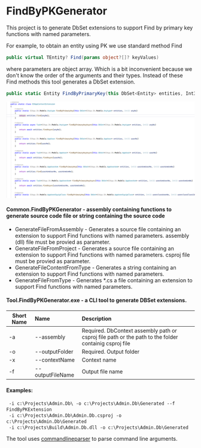 # FindByPKGenerator
This project is to generate DbSet extensions to support Find by primary key functions with named parameters.

For example, to obtain an entity using PK we use standard method Find
```cs
public virtual TEntity? Find(params object?[]? keyValues)
```

where parameters are object array. Which is a bit inconvenient because we don't know the order of the arguments and their types.
Instead of these Find methods this tool generates a DbSet extension.

```cs
public static Entity FindByPrimaryKey(this DbSet<Entity> entities, Int32 Id)
```


![](/img/screenshot1.png)


#### Common.FindByPKGenerator - assembly containing functions to generate source code file or string containing the source code
 
* GenerateFileFromAssembly -  Generates a source file containing an extension to support Find functions with named parameters. assembly (dll) file must be provied as parameter.
* GenerateFileFromProject - Generates a source file containing an extension to support Find functions with named parameters. csproj file must be provied as parameter.
* GenerateFileContentFromType -  Generates a string containing an extension to support Find functions with named parameters.
* GenerateFileFromType -  Generates *.cs a file containing an extension to support Find functions with named parameters.

#### Tool.FindByPKGenerator.exe - a CLI tool to generate DBSet extensions.

| Short Name   | Name                |Description                        |
|------------- |:--------------------|:----------------------------------|
| -a           | --assembly          | Required. DbContext assembly path or csproj file path or the path to the folder containig csproj file |
| -o           | --outputFolder      | Required. Output folder           |
| -x           | --contextName       | Context name                      |
| -f           | --outputFileName    | Output file name                  |

#### Examples:
```
 -i c:\Projects\Admin.Db\ -o c:\Projects\Admin.Db\Generated --f FindByPKExtension
 -i c:\Projects\Admin.Db\Admin.Db.csproj -o c:\Projects\Admin.Db\Generated
 -i c:\Projects\Build\Admin.Db.dll -o c:\Projects\Admin.Db\Generated
```
    
The tool uses [commandlineparser](https://github.com/commandlineparser/commandline) to parse command line arguments.